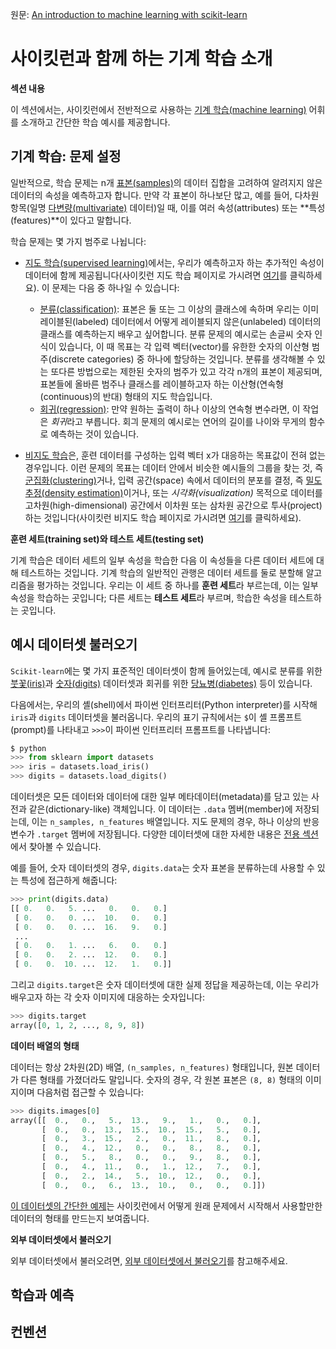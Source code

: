 원문: [An introduction to machine learning with scikit-learn](https://scikit-learn.org/stable/tutorial/basic/tutorial.html)

# 사이킷런과 함께 하는 기계 학습 소개

**섹션 내용**

이 섹션에서는, 사이킷런에서 전반적으로 사용하는 [기계 학습(machine learning)](https://en.wikipedia.org/wiki/Machine_learning) 어휘를 소개하고 간단한 학습 예시를 제공합니다.

## 기계 학습: 문제 설정

일반적으로, 학습 문제는 n개 [표본(samples)](https://en.wikipedia.org/wiki/Sample_(statistics))의 데이터 집합을 고려하여 알려지지 않은 데이터의 속성을 예측하고자 합니다. 만약 각 표본이 하나보단 많고, 예를 들어, 다차원 항목(일명 [다변량(multivariate)](https://en.wikipedia.org/wiki/Multivariate_random_variable) 데이터)일 때, 이를 여러 속성(attributes) 또는 **특성(features)**이 있다고 말합니다.

학습 문제는 몇 가지 범주로 나뉩니다:

- [지도 학습(supervised learning)](https://en.wikipedia.org/wiki/Supervised_learning)에서는, 우리가 예측하고자 하는 추가적인 속성이 데이터에 함께 제공됩니다(사이킷런 지도 학습 페이지로 가시려면 [여기](supervised_learning)를 클릭하세요). 이 문제는 다음 중 하나일 수 있습니다:

  - [분류(classification)](https://en.wikipedia.org/wiki/Classification_in_machine_learning): 표본은 둘 또는 그 이상의 클래스에 속하며 우리는 이미 레이블된(labeled) 데이터에서 어떻게 레이블되지 않은(unlabeled) 데이터의 클래스를 예측하는지 배우고 싶어합니다. 분류 문제의 예시로는 손글씨 숫자 인식이 있습니다, 이 때 목표는 각 입력 벡터(vector)를 유한한 숫자의 이산형 범주(discrete categories) 중 하나에 할당하는 것입니다. 분류를 생각해볼 수 있는 또다른 방법으로는 제한된 숫자의 범주가 있고 각각 n개의 표본이 제공되며, 표본들에 올바른 범주나 클래스를 레이블하고자 하는 이산형(연속형(continuous)의 반대) 형태의 지도 학습입니다.
  - [회귀(regression)](https://en.wikipedia.org/wiki/Regression_analysis): 만약 원하는 출력이 하나 이상의 연속형 변수라면, 이 작업은 *회귀*라고 부릅니다. 회긔 문제의 예시로는 연어의 길이를 나이와 무게의 함수로 예측하는 것이 있습니다.

- [비지도 학습](https://en.wikipedia.org/wiki/Unsupervised_learning)은, 훈련 데이터를 구성하는 입력 벡터 x가 대응하는 목표값이 전혀 없는 경우입니다. 이런 문제의 목표는 데이터 안에서 비슷한 예시들의 그룹을 찾는 것, 즉 [군집화(clustering)](https://en.wikipedia.org/wiki/Cluster_analysis)거나, 입력 공간(space) 속에서 데이터의 분포를 결정, 즉 [밀도 추정(density estimation)](https://en.wikipedia.org/wiki/Density_estimation)이거나, 또는 *시각화(visualization)* 목적으로 데이터를 고차원(high-dimensional) 공간에서 이차원 또는 삼차원 공간으로 투사(project)하는 것입니다(사이킷런 비지도 학습 페이지로 가시려면 [여기](unsupervised_learning)를 클릭하세요).

**훈련 세트(training set)와 테스트 세트(testing set)**

기계 학습은 데이터 세트의 일부 속성을 학습한 다음 이 속성들을 다른 데이터 세트에 대해 테스트하는 것입니다. 기계 학습의 일반적인 관행은 데이터 세트를 둘로 분할해 알고리즘을 평가하는 것입니다. 우리는 이 세트 중 하나를 **훈련 세트**라 부르는데, 이는 일부 속성을 학습하는 곳입니다; 다른 세트는 **테스트 세트**라 부르며, 학습한 속성을 테스트하는 곳입니다.

## 예시 데이터셋 불러오기

`Scikit-learn`에는 몇 가지 표준적인 데이터셋이 함께 들어있는데, 예시로 분류를 위한 [붓꽃(iris)](https://en.wikipedia.org/wiki/Iris_flower_data_set)과 [숫자(digits)](https://archive.ics.uci.edu/ml/datasets/Pen-Based+Recognition+of+Handwritten+Digits) 데이터셋과 회귀를 위한 [당뇨병(diabetes)](https://www4.stat.ncsu.edu/~boos/var.select/diabetes.html) 등이 있습니다.

다음에서는, 우리의 셸(shell)에서 파이썬 인터프리터(Python interpreter)를 시작해 `iris`과 `digits` 데이터셋을 불러옵니다. 우리의 표기 규칙에서는 `$`이 셸 프롬프트(prompt)를 나타내고 `>>>`이 파이썬 인터프리터 프롬프트를 나타냅니다:

```python
$ python
>>> from sklearn import datasets
>>> iris = datasets.load_iris()
>>> digits = datasets.load_digits()
```

데이터셋은 모든 데이터와 데이터에 대한 일부 메타데이터(metadata)를 담고 있는 사전과 같은(dictionary-like) 객체입니다. 이 데이터는 `.data` 멤버(member)에 저장되는데, 이는 `n_samples, n_features` 배열입니다. 지도 문제의 경우, 하나 이상의 반응 변수가 `.target` 멤버에 저장됩니다. 다양한 데이터셋에 대한 자세한 내용은 [전용 섹션](datasets)에서 찾아볼 수 있습니다.

예를 들어, 숫자 데이터셋의 경우, `digits.data`는 숫자 표본을 분류하는데 사용할 수 있는 특성에 접근하게 해줍니다:

```python
>>> print(digits.data)
[[ 0.   0.   5. ...   0.   0.   0.]
 [ 0.   0.   0. ...  10.   0.   0.]
 [ 0.   0.   0. ...  16.   9.   0.]
 ...
 [ 0.   0.   1. ...   6.   0.   0.]
 [ 0.   0.   2. ...  12.   0.   0.]
 [ 0.   0.  10. ...  12.   1.   0.]]
```

그리고 `digits.target`은 숫자 데이터셋에 대한 실제 정답을 제공하는데, 이는 우리가 배우고자 하는 각 숫자 이미지에 대응하는 숫자입니다:

```python
>>> digits.target
array([0, 1, 2, ..., 8, 9, 8])
```

**데이터 배열의 형태**

데이터는 항상 2차원(2D) 배열, `(n_samples, n_features)` 형태입니다, 원본 데이터가 다른 형태를 가졌더라도 말입니다. 숫자의 경우, 각 원본 표본은 `(8, 8)` 형태의 이미지이며 다음처럼 접근할 수 있습니다:

```python
>>> digits.images[0]
array([[  0.,   0.,   5.,  13.,   9.,   1.,   0.,   0.],
       [  0.,   0.,  13.,  15.,  10.,  15.,   5.,   0.],
       [  0.,   3.,  15.,   2.,   0.,  11.,   8.,   0.],
       [  0.,   4.,  12.,   0.,   0.,   8.,   8.,   0.],
       [  0.,   5.,   8.,   0.,   0.,   9.,   8.,   0.],
       [  0.,   4.,  11.,   0.,   1.,  12.,   7.,   0.],
       [  0.,   2.,  14.,   5.,  10.,  12.,   0.,   0.],
       [  0.,   0.,   6.,  13.,  10.,   0.,   0.,   0.]])
```

[이 데이터셋의 간단한 예제](auto_examples/classification/plot_digits_classification)는 사이킷런에서 어떻게 원래 문제에서 시작해서 사용할만한 데이터의 형태를 만드는지 보여줍니다.

**외부 데이터셋에서 불러오기**

외부 데이터셋에서 불러오려면, [외부 데이터셋에서 불러오기](datasets/loading_other_datasets#external-datasets)를 참고해주세요.

## 학습과 예측

## 컨벤션
